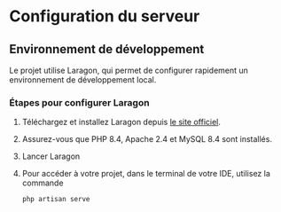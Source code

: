 # Configuration du serveur

## Environnement de développement

Le projet utilise Laragon, qui permet de configurer rapidement un environnement de développement local.

### Étapes pour configurer Laragon

1. Téléchargez et installez Laragon depuis [le site officiel](https://laragon.org).
2. Assurez-vous que PHP 8.4, Apache 2.4 et MySQL 8.4 sont installés.
3. Lancer Laragon
4. Pour accéder à votre projet, dans le terminal de votre IDE, utilisez la commande

    ```cmd
    php artisan serve
    ```
